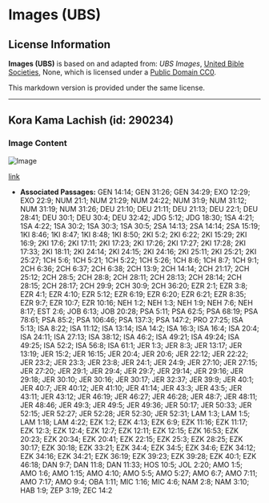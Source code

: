 # Images (UBS)

## License Information

**Images (UBS)** is based on and adapted from: _UBS Images_, [United Bible Societies](https://unitedbiblesocieties.org/), None, which is licensed under a [Public Domain CC0](https://creativecommons.org/public-domain/cc0/).

This markdown version is provided under the same license.



--------------------------------

## Kora Kama Lachish (id: 290234)

### Image Content

![Image](https://cdn.aquifer.bible/aquifer-content/resources/Media/WEB-0206_exile_capture_lachish.jpg)

[link](https://cdn.aquifer.bible/aquifer-content/resources/Media/WEB-0206_exile_capture_lachish.jpg)

* **Associated Passages:** GEN 14:14; GEN 31:26; GEN 34:29; EXO 12:29; EXO 22:9; NUM 21:1; NUM 21:29; NUM 24:22; NUM 31:9; NUM 31:12; NUM 31:19; NUM 31:26; DEU 21:10; DEU 21:11; DEU 21:13; DEU 22:1; DEU 28:41; DEU 30:1; DEU 30:4; DEU 32:42; JDG 5:12; JDG 18:30; 1SA 4:21; 1SA 4:22; 1SA 30:2; 1SA 30:3; 1SA 30:5; 2SA 14:13; 2SA 14:14; 2SA 15:19; 1KI 8:46; 1KI 8:47; 1KI 8:48; 1KI 8:50; 2KI 5:2; 2KI 6:22; 2KI 15:29; 2KI 16:9; 2KI 17:6; 2KI 17:11; 2KI 17:23; 2KI 17:26; 2KI 17:27; 2KI 17:28; 2KI 17:33; 2KI 18:11; 2KI 24:14; 2KI 24:15; 2KI 24:16; 2KI 25:11; 2KI 25:21; 2KI 25:27; 1CH 5:6; 1CH 5:21; 1CH 5:22; 1CH 5:26; 1CH 8:6; 1CH 8:7; 1CH 9:1; 2CH 6:36; 2CH 6:37; 2CH 6:38; 2CH 13:9; 2CH 14:14; 2CH 21:17; 2CH 25:12; 2CH 28:5; 2CH 28:8; 2CH 28:11; 2CH 28:13; 2CH 28:14; 2CH 28:15; 2CH 28:17; 2CH 29:9; 2CH 30:9; 2CH 36:20; EZR 2:1; EZR 3:8; EZR 4:1; EZR 4:10; EZR 5:12; EZR 6:19; EZR 6:20; EZR 6:21; EZR 8:35; EZR 9:7; EZR 10:7; EZR 10:16; NEH 1:2; NEH 1:3; NEH 1:9; NEH 7:6; NEH 8:17; EST 2:6; JOB 6:13; JOB 20:28; PSA 5:11; PSA 62:5; PSA 68:19; PSA 78:61; PSA 85:2; PSA 106:46; PSA 137:3; PSA 147:2; PRO 27:25; ISA 5:13; ISA 8:22; ISA 11:12; ISA 13:14; ISA 14:2; ISA 16:3; ISA 16:4; ISA 20:4; ISA 24:11; ISA 27:13; ISA 38:12; ISA 46:2; ISA 49:21; ISA 49:24; ISA 49:25; ISA 52:2; ISA 56:8; ISA 61:1; JER 1:3; JER 8:3; JER 13:17; JER 13:19; JER 15:2; JER 16:15; JER 20:4; JER 20:6; JER 22:12; JER 22:22; JER 23:2; JER 23:3; JER 23:8; JER 24:1; JER 24:9; JER 27:10; JER 27:15; JER 27:20; JER 29:1; JER 29:4; JER 29:7; JER 29:14; JER 29:16; JER 29:18; JER 30:10; JER 30:16; JER 30:17; JER 32:37; JER 39:9; JER 40:1; JER 40:7; JER 40:12; JER 41:10; JER 41:14; JER 43:3; JER 43:5; JER 43:11; JER 43:12; JER 46:19; JER 46:27; JER 46:28; JER 48:7; JER 48:11; JER 48:46; JER 49:3; JER 49:5; JER 49:36; JER 50:17; JER 50:33; JER 52:15; JER 52:27; JER 52:28; JER 52:30; JER 52:31; LAM 1:3; LAM 1:5; LAM 1:18; LAM 4:22; EZK 1:2; EZK 4:13; EZK 6:9; EZK 11:16; EZK 11:17; EZK 12:3; EZK 12:4; EZK 12:7; EZK 12:11; EZK 12:15; EZK 16:53; EZK 20:23; EZK 20:34; EZK 20:41; EZK 22:15; EZK 25:3; EZK 28:25; EZK 30:17; EZK 30:18; EZK 33:21; EZK 34:4; EZK 34:5; EZK 34:6; EZK 34:12; EZK 34:16; EZK 34:21; EZK 36:19; EZK 39:23; EZK 39:28; EZK 40:1; EZK 46:18; DAN 9:7; DAN 11:8; DAN 11:33; HOS 10:5; JOL 2:20; AMO 1:5; AMO 1:6; AMO 1:15; AMO 4:10; AMO 5:5; AMO 5:27; AMO 6:7; AMO 7:11; AMO 7:17; AMO 9:4; OBA 1:11; MIC 1:16; MIC 4:6; NAM 2:8; NAM 3:10; HAB 1:9; ZEP 3:19; ZEC 14:2


